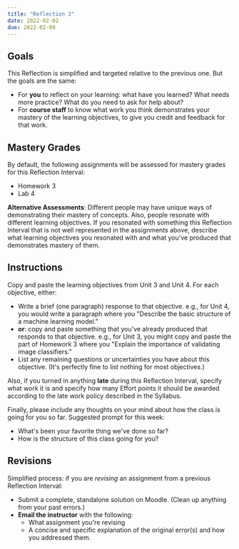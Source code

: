 ```yaml
---
title: "Reflection 2"
date: 2022-02-02
due: 2022-02-09
---
```



## Goals

This Reflection is simplified and targeted relative to the previous one. But the goals are the same:

- For **you** to reflect on your learning: what have you learned? What needs more practice? What do you need to ask for help about?
- For **course staff** to know what work you think demonstrates your mastery of the learning objectives, to give you credit and feedback for that work.

## Mastery Grades

By default, the following assignments will be assessed for mastery grades for this Reflection Interval:

- Homework 3
- Lab 4

**Alternative Assessments**: Different people may have unique ways of demonstrating their mastery of concepts. Also, people resonate with different learning objectives. If you resonated with something this Reflection Interval that is not well represented in the assignments above, describe what learning objectives you resonated with and what you've produced that demonstrates mastery of them.

## Instructions

Copy and paste the learning objectives from Unit 3 and Unit 4. For each objective, either:

- Write a brief (one paragraph) response to that objective. e.g., for Unit 4, you would write a paragraph where you "Describe the basic structure of a machine learning model."
- **or**: copy and paste something that you've already produced that responds to that objective. e.g., for Unit 3, you might copy and paste the part of Homework 3 where you "Explain the importance of validating image classifiers."
- List any remaining questions or uncertainties you have about this objective. (It's perfectly fine to list nothing for most objectives.)

Also, if you turned in anything **late** during this Reflection Interval, specify what work it is and specify how many Effort points it should be awarded according to the late work policy described in the Syllabus.

Finally, please include any thoughts on your mind about how the class is going for you so far. Suggested prompt for this week:

- What's been your favorite thing we've done so far?
- How is the structure of this class going for you?

## Revisions

Simplified process: if you are *revising* an assignment from a previous Reflection Interval:

- Submit a complete, standalone solution on Moodle. (Clean up anything from your past errors.)
- **Email the instructor** with the following:
    - What assignment you're revising
    - A concise and specific explanation of the original error(s) and how you addressed them.
